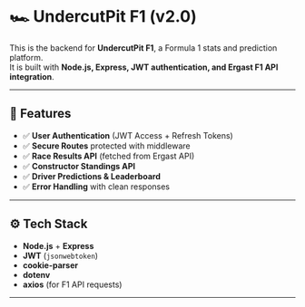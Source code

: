 # 🏎️ UndercutPit F1  (v2.0)

This is the backend for **UndercutPit F1**, a Formula 1 stats and prediction platform.  
It is built with **Node.js, Express, JWT authentication, and Ergast F1 API integration**.

---

## 📌 Features

- ✅ **User Authentication** (JWT Access + Refresh Tokens)
- ✅ **Secure Routes** protected with middleware
- ✅ **Race Results API** (fetched from Ergast API)
- ✅ **Constructor Standings API**
- ✅ **Driver Predictions & Leaderboard** 
- ✅ **Error Handling** with clean responses

---

## ⚙️ Tech Stack

- **Node.js** + **Express**
- **JWT** (`jsonwebtoken`)
- **cookie-parser**
- **dotenv**
- **axios** (for F1 API requests)

---